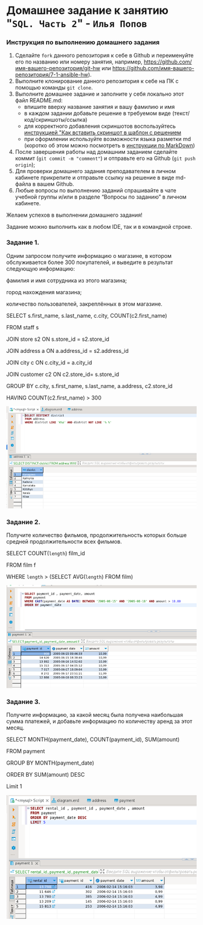 # Домашнее задание к занятию "`SQL. Часть 2`" - `Илья Попов`


### Инструкция по выполнению домашнего задания

   1. Сделайте `fork` данного репозитория к себе в Github и переименуйте его по названию или номеру занятия, например, https://github.com/имя-вашего-репозитория/git-hw или  https://github.com/имя-вашего-репозитория/7-1-ansible-hw).
   2. Выполните клонирование данного репозитория к себе на ПК с помощью команды `git clone`.
   3. Выполните домашнее задание и заполните у себя локально этот файл README.md:
      - впишите вверху название занятия и вашу фамилию и имя
      - в каждом задании добавьте решение в требуемом виде (текст/код/скриншоты/ссылка)
      - для корректного добавления скриншотов воспользуйтесь [инструкцией "Как вставить скриншот в шаблон с решением](https://github.com/netology-code/sys-pattern-homework/blob/main/screen-instruction.md)
      - при оформлении используйте возможности языка разметки md (коротко об этом можно посмотреть в [инструкции  по MarkDown](https://github.com/netology-code/sys-pattern-homework/blob/main/md-instruction.md))
   4. После завершения работы над домашним заданием сделайте коммит (`git commit -m "comment"`) и отправьте его на Github (`git push origin`);
   5. Для проверки домашнего задания преподавателем в личном кабинете прикрепите и отправьте ссылку на решение в виде md-файла в вашем Github.
   6. Любые вопросы по выполнению заданий спрашивайте в чате учебной группы и/или в разделе “Вопросы по заданию” в личном кабинете.
   
Желаем успехов в выполнении домашнего задания!
   
Задание можно выполнить как в любом IDE, так и в командной строке.

### Задание 1. 

Одним запросом получите информацию о магазине, в котором обслуживается более 300 покупателей, и выведите в результат следующую информацию:

  фамилия и имя сотрудника из этого магазина;
 
  город нахождения магазина;
 
  количество пользователей, закреплённых в этом магазине.


SELECT s.first_name, s.last_name, c.city, COUNT(c2.first_name)

FROM staff s

JOIN store s2 ON s.store_id = s2.store_id 

JOIN address a ON a.address_id = s2.address_id

JOIN city c ON c.city_id = a.city_id

JOIN customer c2 ON c2.store_id= s.store_id 

GROUP BY c.city, s.first_name, s.last_name, a.address, c2.store_id 

HAVING COUNT(c2.first_name) > 300



![Скриншот](https://github.com/ip75wester/BD-dz/blob/main/1z.PNG)





### Задание 2. 

Получите количество фильмов, продолжительность которых больше средней продолжительности всех фильмов.

SELECT COUNT(`length`) film_id

FROM film f 

WHERE `length` > (SELECT AVG(`length`) FROM film)



![Скриншот](https://github.com/ip75wester/BD-dz/blob/main/2z.PNG)

### Задание 3. 

Получите информацию, за какой месяц была получена наибольшая сумма платежей, и добавьте информацию по количеству аренд за этот месяц.

SELECT MONTH(payment_date), COUNT(payment_id), SUM(amount)

FROM payment

GROUP BY MONTH(payment_date)

ORDER BY SUM(amount) DESC

Limit 1


![Скриншот](https://github.com/ip75wester/BD-dz/blob/main/3z.PNG)



